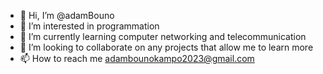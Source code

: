 - 👋 Hi, I’m @adamBouno
- 👀 I’m interested in programmation
- 🌱 I’m currently learning computer networking and telecommunication
- 💞️ I’m looking to collaborate on any projects that allow me to learn more
- 📫 How to reach me adambounokampo2023@gmail.com

<!---
adamBouno/adamBouno is a ✨ special ✨ repository because its `README.md` (this file) appears on your GitHub profile.
You can click the Preview link to take a look at your changes.
--->
